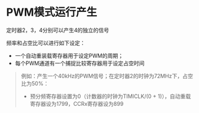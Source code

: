 # PWM模式运行产生

定时器2，3，4分别可以产生4的独立的信号

频率和占空比可以进行如下设定：

- 一个自动重装载寄存器用于设定PWM的周期；
- 每个PWM通道有一个捕捉比较寄存器用于设定占空时间

>例如：产生一个40kHz的PWM信号；在定时器2的时钟为72MHz下，占空比为50%：
>
>- 预分频寄存器设置为0（计数器的时钟为TIMICLK/(0 + 1)），自动重载寄存器设为1799，CCRx寄存器设为899

